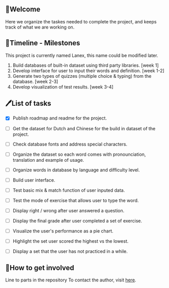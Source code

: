 ## 🌷Welcome

Here we organize the taskes needed to complete the project, and keeps track of what we are working on. 

## 💠Timeline - Milestones
This project is currently named Lanex, this name could be modified later.
1. Build databases of built-in dataset using third party libraries. [week 1]
2. Develop interface for user to input their words and definition. [week 1-2]
3. Generate two types of quizzes (multiple choice & typing) from the database. [week 2-3]
4. Develop visualization of test results. [week 3-4]

 
## 🖊️List of tasks

* [x] Publish roadmap and readme for the project.
* [ ] Get the dataset for Dutch and Chinese for the build in dataset of the project.
* [ ] Check database fonts and address special characters.
* [ ] Organize the dataset so each word comes with pronounciation, translation and example of usage.
* [ ] Organize words in database by language and difficulty level.
* [ ] Build user interface.
* [ ] Test basic mix & match function of user inputed data.
* [ ] Test the mode of exercise that allows user to type the word.
* [ ] Display right / wrong after user answered a question.
* [ ] Display the final grade after user completed a set of exercise.
* [ ] Visualize the user's performance as a pie chart.
* [ ] Highlight the set user scored the highest vs the lowest.
* [ ] Display a set that the user has not practiced in a while. 



## 📨How to get involved
Line to parts in the repository
To contact the author, visit [here](https://github.com/XiaoyueLenax/Advanced_Py/blob/main/README.md). 
